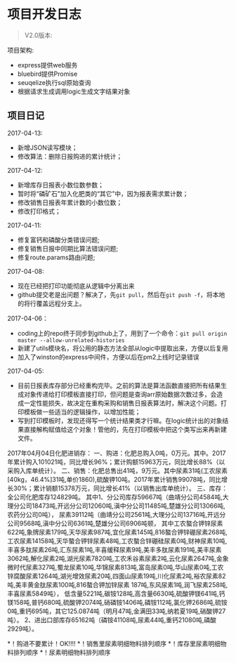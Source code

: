 # 项目开发日志

>V2.0版本:

项目架构:

- express提供web服务
- bluebird提供Promise
- seuqelize执行sql原始查询
- 根据请求生成调用logic生成文字结果对象

## 项目日记

2017-04-13:

- 新增JSON读写模块；
- 修改算法：删除日报购进的累计统计；

2017-04-12:

- 新增库存日报表小数位数参数；
- 暂时将“磷矿石”加入化肥类的“其它”中，因为报表需求累计数；
- 修改销售日报表年累计数的小数位数；
- 修改打印格式；

2017-04-11:

- 修复富钙和磷酸分类错误问题;
- 修复销售日报中同期比算法错误问题;
- 修复route.params路由问题;

2017-04-08:

- 现在已经把打印功能彻底从逻辑中分离出来
- github提交老是出问题？解决了，先`git pull`，然后在`git push -f`，将本地的将行覆盖远程分支上。

2017-04-06：

- coding上的repo终于同步到github上了，用到了一个命令：`git pull origin master --allow-unrelated-histories`
- 新建了utils模块名，将公用的静态方法全部从logic中提取出来，方便以后复用
- 加入了winston的express中间件，方便以后在pm2上线时记录错误

2017-04-05:

- 目前日报表库存部分已经重构完毕。之前的算法是算法函数直接把所有结果生成对象传递给打印模板直接打印，但问题是查询arr原始数据次数过多，会造成一定性能损失，故决定在重构采购和销售日报表算法时，解决这个问题。打印模板做一些适当的逻辑操作，以增加性能；
- 写到打印模板时，发现还得写一个统计结果类才行嘛。在logic统计出的对象结果直接解构赋值给这个对象！管他的，先在打印模板中把这个类写出来再新建文件。

2017年04月04日化肥进销存：
一、购进：化肥总购入0吨，0万元。其中。2017年累计购入101021吨，同比增长96%；累计购额15963万元，同比增长88%（以采购入库单统计）。
二、销售：化肥总售出41吨，9万元。其中尿素31吨(工农尿素[40kg，46.4%]31吨,单价1860),硫酸钾10吨。2017年累计销售99078吨，同比增长30%；累计销额15378万元，同比增长41%（以销售出库单统计）。
三、库存：全公司化肥库存124829吨。
    其中1、分公司库存59667吨（曲靖分公司4584吨,大理分公司18473吨,开远分公司12060吨,滇中分公司11485吨,楚雄分公司13066吨,农药分公司0吨），
            尿素39112吨（曲靖分公司2561吨,大理分公司13716吨,开远分公司9568吨,滇中分公司6361吨,楚雄分公司6906吨顿，
                其中工农螯合钾锌尿素622吨,象牌尿素179吨,天华尿素987吨,宜化尿素145吨,816螯合钾锌硼尿素268吨,工农尿素14158吨,天华螯合钾锌尿素48吨,工农螯合锌硼硅尿素0吨,财神尿素10吨,丰喜多肽尿素26吨,汇东尿素1吨,丰喜缓释尿素9吨,美丰多肽尿素191吨,美丰尿素3062吨,解化尿素2吨,湖光尿素7820吨,工农禾谷素尿素2吨,云化尿素2647吨,金象微时代尿素327吨,蜀龙尿素10吨,华锦尿素813吨,富岛尿素0吨,华山尿素0吨,工农锌腐酸尿素1264吨,湖光增效尿素20吨,四面山尿素19吨,川化尿素2吨,裕农尿素82吨,美丰黄金肽尿素100吨,816螯合钾加锌尿素 187吨,东风尿素1吨,润飞尿素258吨,丰喜尿素5849吨），
            低含量5221吨,碳铵128吨,高含量6630吨,硫酸钾镁641吨,钙镁158吨,普钙680吨,硫酸钾2074吨,硝磷铵1406吨,磷铵112吨,氯化钾2686吨,硫铵0吨,重钙695吨，其它125.0874吨（明月47吨,金满田33吨,纳若夏19吨,硝酸钾27吨）。
        2、进出口部库存65162吨（磷铵41108吨,尿素44吨,重钙21080吨,磷酸2929吨）。


*！购进不要累计！OK!!!!
*！销售里尿素明细物料排列顺序
*！库存里尿素明细物料排列顺序
*！尿素明细物料排列顺序
